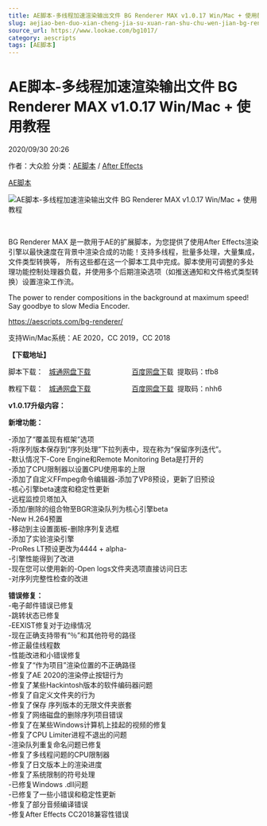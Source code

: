 ```yaml
---
title: AE脚本-多线程加速渲染输出文件 BG Renderer MAX v1.0.17 Win/Mac + 使用教程
slug: aejiao-ben-duo-xian-cheng-jia-su-xuan-ran-shu-chu-wen-jian-bg-renderer-max-v1-0-17-win-mac-shi-yong-jiao-cheng
source_url: https://www.lookae.com/bg1017/
category: aescripts
tags: [AE脚本]
---
```

# AE脚本-多线程加速渲染输出文件 BG Renderer MAX v1.0.17 Win/Mac + 使用教程

2020/09/30 20:26

作者：大众脸
分类：[AE脚本](https://www.lookae.com/after-effects/aescripts/) / [After Effects](https://www.lookae.com/after-effects/)

[AE脚本](https://www.lookae.com/tag/ae%e8%84%9a%e6%9c%ac/)

![AE脚本-多线程加速渲染输出文件 BG Renderer MAX v1.0.17 Win/Mac + 使用教程](https://www.lookae.com/wp-content/uploads/2019/06/BG-Renderer-MAX.jpg "AE脚本-多线程加速渲染输出文件 BG Renderer MAX v1.0.17 Win/Mac + 使用教程-LookAE.com")

[﻿﻿﻿](https://cloud.video.taobao.com//play/u/705956171/p/1/e/6/t/1/281324034261.mp4)

BG Renderer MAX 是一款用于AE的扩展脚本，为您提供了使用After Effects渲染引擎以最快速度在背景中渲染合成的功能！支持多线程，批量多处理，大量集成，文件类型转换等， 所有这些都在这一个脚本工具中完成。脚本使用可调整的多处理功能控制处理器负载，并使用多个后期渲染选项（如推送通知和文件格式类型转换）设置渲染工作流。

The power to render compositions in the background at maximum speed! Say goodbye to slow Media Encoder.

https://aescripts.com/bg-renderer/

支持Win/Mac系统：AE 2020，CC 2019，CC 2018

**【下载地址】**

脚本下载：   [城通网盘下载](https://089u.com/file/680462-463149999)                     [百度网盘下](https://pan.baidu.com/s/1tk7iDaZ71mNppf7-8V_ncQ)载  提取码：tfb8

教程下载：   [城通网盘下载](https://lookae.ctfile.com/fs/680462-382928723)                     [百度网盘下载](https://pan.baidu.com/s/10YiohKtR7foX9pUVqR90RA)  提取码：nhh6

**v1.0.17升级内容：**

**新增功能：**

-添加了“覆盖现有框架”选项  
-将序列版本保存到“序列处理”下拉列表中，现在称为“保留序列迭代”。  
-默认情况下-Core Engine和Remote Monitoring Beta是打开的  
-添加了CPU限制器以设置CPU使用率的上限  
-添加了自定义FFmpeg命令编辑器-添加了VP8预设，更新了旧预设  
-核心引擎beta速度和稳定性更新  
-远程监控贝塔加入  
-添加/删除的组合物至BGR渲染队列为核心引擎beta  
-New H.264预置  
-移动到主设置面板-删除序列复选框  
-添加了实验渲染引擎  
-ProRes LT预设更改为4444 + alpha-  
-引擎性能得到了改进  
-现在您可以使用新的-Open logs文件夹选项直接访问日志  
-对序列完整性检查的改进

**错误修复：**  
-电子邮件错误已修复  
-跳转状态已修复  
-EEXIST修复对于边缘情况  
-现在正确支持带有“％”和其他符号的路径  
-修正最佳线程数  
-性能改进和小错误修复  
-修复了“作为项目”渲染位置的不正确路径  
-修复了AE 2020的渲染停止按钮行为  
-修复了某些Hackintosh版本的软件编码器问题  
-修复了自定义文件夹的行为  
-修复了保存 序列版本的无限文件夹嵌套  
-修复了网络磁盘的删除序列项目错误  
-修复了在某些Windows计算机上挂起的视频的修复  
-修复了CPU Limiter进程不退出的问题  
-渲染队列重复命名问题已修复  
-修复了多线程问题的CPU限制器  
-修复了日文版本上的渲染进度  
-修复了系统限制的符号处理  
-已修复Windows .dll问题  
-已修复了一些小错误和稳定性更新  
-修复了部分音频编译错误  
-修复After Effects CC2018兼容性错误
